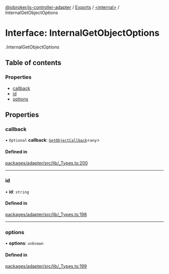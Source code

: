 [@iobroker/js-controller-adapter](../README.md) / [Exports](../modules.md) / [<internal\>](../modules/internal_.md) / InternalGetObjectOptions

# Interface: InternalGetObjectOptions

[<internal>](../modules/internal_.md).InternalGetObjectOptions

## Table of contents

### Properties

- [callback](internal_.InternalGetObjectOptions.md#callback)
- [id](internal_.InternalGetObjectOptions.md#id)
- [options](internal_.InternalGetObjectOptions.md#options)

## Properties

### callback

• `Optional` **callback**: [`GetObjectCallback`](../modules/internal_.md#getobjectcallback)<`any`\>

#### Defined in

[packages/adapter/src/lib/_Types.ts:200](https://github.com/ioBroker/ioBroker.js-controller/blob/eaf12470/packages/adapter/src/lib/_Types.ts#L200)

___

### id

• **id**: `string`

#### Defined in

[packages/adapter/src/lib/_Types.ts:198](https://github.com/ioBroker/ioBroker.js-controller/blob/eaf12470/packages/adapter/src/lib/_Types.ts#L198)

___

### options

• **options**: `unknown`

#### Defined in

[packages/adapter/src/lib/_Types.ts:199](https://github.com/ioBroker/ioBroker.js-controller/blob/eaf12470/packages/adapter/src/lib/_Types.ts#L199)
